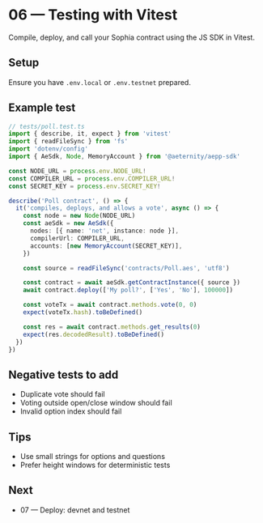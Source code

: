 # 06 — Testing with Vitest

Compile, deploy, and call your Sophia contract using the JS SDK in Vitest.

## Setup
Ensure you have `.env.local` or `.env.testnet` prepared.

## Example test
```ts
// tests/poll.test.ts
import { describe, it, expect } from 'vitest'
import { readFileSync } from 'fs'
import 'dotenv/config'
import { AeSdk, Node, MemoryAccount } from '@aeternity/aepp-sdk'

const NODE_URL = process.env.NODE_URL!
const COMPILER_URL = process.env.COMPILER_URL!
const SECRET_KEY = process.env.SECRET_KEY!

describe('Poll contract', () => {
  it('compiles, deploys, and allows a vote', async () => {
    const node = new Node(NODE_URL)
    const aeSdk = new AeSdk({
      nodes: [{ name: 'net', instance: node }],
      compilerUrl: COMPILER_URL,
      accounts: [new MemoryAccount(SECRET_KEY)],
    })

    const source = readFileSync('contracts/Poll.aes', 'utf8')

    const contract = await aeSdk.getContractInstance({ source })
    await contract.deploy(['My poll?', ['Yes', 'No'], 100000])

    const voteTx = await contract.methods.vote(0, 0)
    expect(voteTx.hash).toBeDefined()

    const res = await contract.methods.get_results(0)
    expect(res.decodedResult).toBeDefined()
  })
})
```

## Negative tests to add
- Duplicate vote should fail
- Voting outside open/close window should fail
- Invalid option index should fail

## Tips
- Use small strings for options and questions
- Prefer height windows for deterministic tests

## Next
- 07 — Deploy: devnet and testnet
